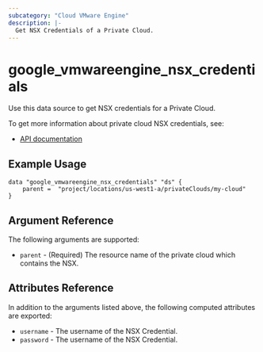 ```yaml
---
subcategory: "Cloud VMware Engine"
description: |-
  Get NSX Credentials of a Private Cloud.
---
```


# google\_vmwareengine\_nsx_credentials

Use this data source to get NSX credentials for a Private Cloud.

To get more information about private cloud NSX credentials, see:
* [API documentation](https://cloud.google.com/vmware-engine/docs/reference/rest/v1/projects.locations.privateClouds/showNsxCredentials)

## Example Usage

```hcl
data "google_vmwareengine_nsx_credentials" "ds" {
	parent =  "project/locations/us-west1-a/privateClouds/my-cloud"
}
```

## Argument Reference

The following arguments are supported:

* `parent` - (Required) The resource name of the private cloud which contains the NSX.

## Attributes Reference

In addition to the arguments listed above, the following computed attributes are exported:

* `username` - The username of the NSX Credential.
* `password` - The username of the NSX Credential.
